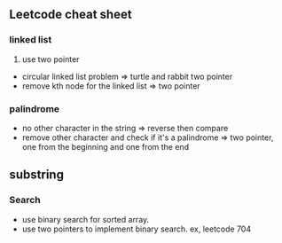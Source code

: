 ## Leetcode cheat sheet

### linked list

1. use two pointer

- circular linked list problem => turtle and rabbit two pointer
- remove kth node for the linked list => two pointer

### palindrome

- no other character in the string => reverse then compare
- remove other character and check if it's a palindrome => two pointer, one from the beginning and one from the end

## substring

### Search

- use binary search for sorted array.
- use two pointers to implement binary search. ex, leetcode 704
